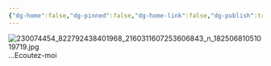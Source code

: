 ```yaml
---
{"dg-home":false,"dg-pinned":false,"dg-home-link":false,"dg-publish":true,"tags":["dgblip"],"disabled rules":["yaml-title","yaml-title-alias","file-name-heading"],"title":"philipp on instagram @ 2021-08-03","created-date":"2021-08-03T16:00:00","updated-date":"2025-05-02T17:43:08","dg-path":"blips/18250681051019719.md","permalink":"/blips/18250681051019719/","dgPassFrontmatter":true}
---
```



![230074454_822792438401968_2160311607253606843_n_18250681051019719.jpg](/img/user/attachments/230074454_822792438401968_2160311607253606843_n_18250681051019719.jpg)
…Ecoutez-moi



